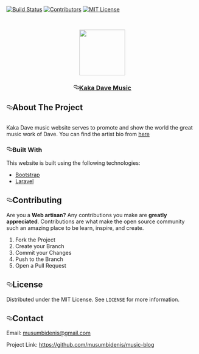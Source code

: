 





<!DOCTYPE html>
<html lang="en">
 <body>
  <div id="readme" class="Box-body readme blob instapaper_body js-code-block-container">
    <article class="markdown-body entry-content p-3 p-md-6" itemprop="text"><p><a href="#"><img src="https://camo.githubusercontent.com/01f2b348c3f5b3aed7077091a14beaea91962a76/68747470733a2f2f696d672e736869656c64732e696f2f62616467652f6275696c642d70617373696e672d627269676874677265656e2e7376673f7374796c653d666c61742d737175617265" alt="Build Status" data-canonical-src="https://img.shields.io/badge/build-passing-brightgreen.svg?style=flat-square" style="max-width:100%;"></a>
<a href="https://github.com/othneildrew/Best-README-Template/graphs/contributors"><img src="https://camo.githubusercontent.com/3a2f3125f86e1b6c75e9de3bee2bd77989f43cd6/68747470733a2f2f696d672e736869656c64732e696f2f62616467652f636f6e7472696275746f72732d312d6f72616e67652e7376673f7374796c653d666c61742d737175617265" alt="Contributors" data-canonical-src="https://img.shields.io/badge/contributors-1-orange.svg?style=flat-square" style="max-width:100%;"></a>
<a href="https://choosealicense.com/licenses/mit" rel="nofollow"><img src="https://camo.githubusercontent.com/4b5966a2a252ee0f241a1e03b13417178eb4964f/68747470733a2f2f696d672e736869656c64732e696f2f62616467652f6c6963656e73652d4d49542d626c75652e7376673f7374796c653d666c61742d737175617265" alt="MIT License" data-canonical-src="https://img.shields.io/badge/license-MIT-blue.svg?style=flat-square" style="max-width:100%;"></a></p>

<br>
<p align="center">
  <a href="https://github.com/musumbidenis/music-blog">
    <img src="/musumbidenis/music-blog/raw/master/kakadave.jpg" alt="" width="120" height="120" style="max-width:100%;">
  </a>
  </p><h3 align="center"><a id="user-content-kaka-dave-music" class="anchor" aria-hidden="true" href="#kaka-dave-music"><svg class="octicon octicon-link" viewBox="0 0 16 16" version="1.1" width="16" height="16" aria-hidden="true"><path fill-rule="evenodd" d="M4 9h1v1H4c-1.5 0-3-1.69-3-3.5S2.55 3 4 3h4c1.45 0 3 1.69 3 3.5 0 1.41-.91 2.72-2 3.25V8.59c.58-.45 1-1.27 1-2.09C10 5.22 8.98 4 8 4H4c-.98 0-2 1.22-2 2.5S3 9 4 9zm9-3h-1v1h1c1 0 2 1.22 2 2.5S13.98 12 13 12H9c-.98 0-2-1.22-2-2.5 0-.83.42-1.64 1-2.09V6.25c-1.09.53-2 1.84-2 3.25C6 11.31 7.55 13 9 13h4c1.45 0 3-1.69 3-3.5S14.5 6 13 6z"></path></svg></a><a href="http://music-blog.musumbidenis.co.ke" rel="nofollow">Kaka Dave Music</a></h3>
<p></p>

<h2><a id="user-content-about-the-project" class="anchor" aria-hidden="true" href="#about-the-project"><svg class="octicon octicon-link" viewBox="0 0 16 16" version="1.1" width="16" height="16" aria-hidden="true"><path fill-rule="evenodd" d="M4 9h1v1H4c-1.5 0-3-1.69-3-3.5S2.55 3 4 3h4c1.45 0 3 1.69 3 3.5 0 1.41-.91 2.72-2 3.25V8.59c.58-.45 1-1.27 1-2.09C10 5.22 8.98 4 8 4H4c-.98 0-2 1.22-2 2.5S3 9 4 9zm9-3h-1v1h1c1 0 2 1.22 2 2.5S13.98 12 13 12H9c-.98 0-2-1.22-2-2.5 0-.83.42-1.64 1-2.09V6.25c-1.09.53-2 1.84-2 3.25C6 11.31 7.55 13 9 13h4c1.45 0 3-1.69 3-3.5S14.5 6 13 6z"></path></svg></a>About The Project</h2>
<p align="center">
    <a target="_blank" rel="noopener noreferrer" href="/musumbidenis/music-blog/blob/master/project.png"><img src="/musumbidenis/music-blog/raw/master/project.png" alt="" style="max-width:100%;"></a>
</p>
<p>Kaka Dave music website serves to promote and show the world the great music work of Dave.
You can find the artist bio from <a href="http://music-blog.musumbidenis.co.ke" rel="nofollow">here</a></p>
<h3><a id="user-content-built-with" class="anchor" aria-hidden="true" href="#built-with"><svg class="octicon octicon-link" viewBox="0 0 16 16" version="1.1" width="16" height="16" aria-hidden="true"><path fill-rule="evenodd" d="M4 9h1v1H4c-1.5 0-3-1.69-3-3.5S2.55 3 4 3h4c1.45 0 3 1.69 3 3.5 0 1.41-.91 2.72-2 3.25V8.59c.58-.45 1-1.27 1-2.09C10 5.22 8.98 4 8 4H4c-.98 0-2 1.22-2 2.5S3 9 4 9zm9-3h-1v1h1c1 0 2 1.22 2 2.5S13.98 12 13 12H9c-.98 0-2-1.22-2-2.5 0-.83.42-1.64 1-2.09V6.25c-1.09.53-2 1.84-2 3.25C6 11.31 7.55 13 9 13h4c1.45 0 3-1.69 3-3.5S14.5 6 13 6z"></path></svg></a>Built With</h3>
<p>This website is built using the following technologies:</p>
<ul>
<li><a href="https://getbootstrap.com" rel="nofollow">Bootstrap</a></li>
<li><a href="https://laravel.com" rel="nofollow">Laravel</a></li>
</ul>

<h2><a id="user-content-contributing" class="anchor" aria-hidden="true" href="#electric_plug-contributing"><svg class="octicon octicon-link" viewBox="0 0 16 16" version="1.1" width="16" height="16" aria-hidden="true"><path fill-rule="evenodd" d="M4 9h1v1H4c-1.5 0-3-1.69-3-3.5S2.55 3 4 3h4c1.45 0 3 1.69 3 3.5 0 1.41-.91 2.72-2 3.25V8.59c.58-.45 1-1.27 1-2.09C10 5.22 8.98 4 8 4H4c-.98 0-2 1.22-2 2.5S3 9 4 9zm9-3h-1v1h1c1 0 2 1.22 2 2.5S13.98 12 13 12H9c-.98 0-2-1.22-2-2.5 0-.83.42-1.64 1-2.09V6.25c-1.09.53-2 1.84-2 3.25C6 11.31 7.55 13 9 13h4c1.45 0 3-1.69 3-3.5S14.5 6 13 6z"></path></svg></a>Contributing</h2>
<p>Are you a <strong>Web artisan?</strong> Any contributions you make are <strong>greatly appreciated</strong>. Contributions are what make the open source community such an amazing place to be learn, inspire, and create.</p>
<ol>
<li>Fork the Project</li>
<li>Create your Branch</li>
<li>Commit your Changes</li>
<li>Push to the Branch</li>
<li>Open a Pull Request</li>
</ol>

<h2><a id="user-content-license" class="anchor" aria-hidden="true" href="#rotating_light-license"><svg class="octicon octicon-link" viewBox="0 0 16 16" version="1.1" width="16" height="16" aria-hidden="true"><path fill-rule="evenodd" d="M4 9h1v1H4c-1.5 0-3-1.69-3-3.5S2.55 3 4 3h4c1.45 0 3 1.69 3 3.5 0 1.41-.91 2.72-2 3.25V8.59c.58-.45 1-1.27 1-2.09C10 5.22 8.98 4 8 4H4c-.98 0-2 1.22-2 2.5S3 9 4 9zm9-3h-1v1h1c1 0 2 1.22 2 2.5S13.98 12 13 12H9c-.98 0-2-1.22-2-2.5 0-.83.42-1.64 1-2.09V6.25c-1.09.53-2 1.84-2 3.25C6 11.31 7.55 13 9 13h4c1.45 0 3-1.69 3-3.5S14.5 6 13 6z"></path></svg></a>License</h2>
<p>Distributed under the MIT License. See <code>LICENSE</code> for more information.</p>

<h2><a id="user-content-contact" class="anchor" aria-hidden="true" href="#contact"><svg class="octicon octicon-link" viewBox="0 0 16 16" version="1.1" width="16" height="16" aria-hidden="true"><path fill-rule="evenodd" d="M4 9h1v1H4c-1.5 0-3-1.69-3-3.5S2.55 3 4 3h4c1.45 0 3 1.69 3 3.5 0 1.41-.91 2.72-2 3.25V8.59c.58-.45 1-1.27 1-2.09C10 5.22 8.98 4 8 4H4c-.98 0-2 1.22-2 2.5S3 9 4 9zm9-3h-1v1h1c1 0 2 1.22 2 2.5S13.98 12 13 12H9c-.98 0-2-1.22-2-2.5 0-.83.42-1.64 1-2.09V6.25c-1.09.53-2 1.84-2 3.25C6 11.31 7.55 13 9 13h4c1.45 0 3-1.69 3-3.5S14.5 6 13 6z"></path></svg></a>Contact</h2>
<p>Email: <a href="mailto:musumbidenis@gmail.com">musumbidenis@gmail.com</a></p>
<p>Project Link: <a href="https://github.com/musumbidenis/music-blog">https://github.com/musumbidenis/music-blog</a></p>
  </body>
</html>

